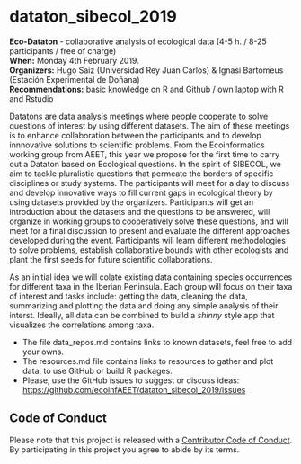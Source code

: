 # dataton_sibecol_2019  

**Eco-Dataton** - collaborative analysis of ecological data (4-5 h. / 8-25 participants / free of charge)    
**When:** Monday 4th February 2019.   
**Organizers:** Hugo Saiz (Universidad Rey Juan Carlos) & Ignasi Bartomeus (Estación Experimental de Doñana)   
**Recommendations:** basic knowledge on R and Github / own laptop with R and Rstudio  

Datatons are data analysis meetings where people cooperate to solve questions of interest by using different datasets. The aim of these meetings is to enhance collaboration between the participants and to develop innnovative solutions to scientific problems. From the Ecoinformatics working group from AEET, this year we propose for the first time to carry out a Dataton based on Ecological questions. In the spirit of SIBECOL, we aim to tackle pluralistic questions that permeate the borders of specific disciplines or study systems. The participants will meet for a day to discuss and develop innovative ways to fill current gaps in ecological theory by using datasets provided by the organizers. Participants will get an introduction about the datasets and the questions to be answered, will organize in working groups to cooperatively solve these questions, and will meet for a final discussion to present and evaluate the different approaches developed during the event. Participants will learn different methodologies to solve problems, establish collaborative bounds with other ecologists and plant the first seeds for future scientific collaborations.  

As an initial idea we will colate existing data containing species occurrences for different taxa in the Iberian Peninsula. Each group will focus on their taxa of interest and tasks include: getting the data, cleaning the data, summarizing and plotting the data and doing any simple analysis of their interst. Ideally, all data can be combined to build a *shinny* style app that visualizes the correlations among taxa.   

- The file data_repos.md contains links to known datasets, feel free to add your owns.  
- The resources.md file contains links to resources to gather and plot data, to use GitHub or build R packages.
- Please, use the GitHub issues to suggest or discuss ideas: https://github.com/ecoinfAEET/dataton_sibecol_2019/issues

## Code of Conduct

Please note that this project is released with a [Contributor Code of Conduct](CONDUCT.md).
By participating in this project you agree to abide by its terms.







               
 